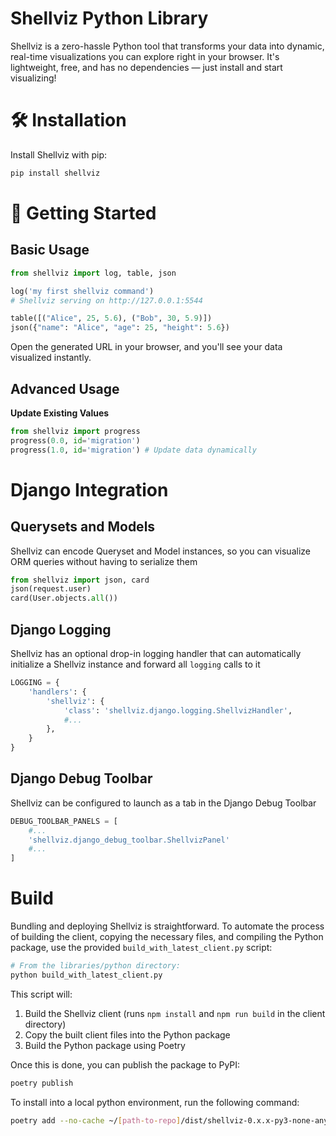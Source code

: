 # Shellviz Python Library

Shellviz is a zero-hassle Python tool that transforms your data into dynamic, real-time visualizations you can explore right in your browser. It's lightweight, free, and has no dependencies — just install and start visualizing!

# 🛠️ Installation

Install Shellviz with pip:

```bash
pip install shellviz
```

# 🔧 Getting Started

## Basic Usage
```python
from shellviz import log, table, json

log('my first shellviz command')
# Shellviz serving on http://127.0.0.1:5544

table([("Alice", 25, 5.6), ("Bob", 30, 5.9)])
json({"name": "Alice", "age": 25, "height": 5.6})
```
Open the generated URL in your browser, and you'll see your data visualized instantly.

## Advanced Usage

**Update Existing Values**
```python
from shellviz import progress
progress(0.0, id='migration')
progress(1.0, id='migration') # Update data dynamically
```

# Django Integration

## Querysets and Models

Shellviz can encode Queryset and Model instances, so you can visualize ORM queries without having to serialize them

```python
from shellviz import json, card
json(request.user)
card(User.objects.all())
```

## Django Logging

Shellviz has an optional drop-in logging handler that can automatically initialize a Shellviz instance and forward all `logging` calls to it

```python
LOGGING = {
    'handlers': {
        'shellviz': {
            'class': 'shellviz.django.logging.ShellvizHandler',
            #...
        },
    }
}
```

## Django Debug Toolbar

Shellviz can be configured to launch as a tab in the Django Debug Toolbar

```python
DEBUG_TOOLBAR_PANELS = [
    #...
    'shellviz.django_debug_toolbar.ShellvizPanel'
    #...
]
```

# Build

Bundling and deploying Shellviz is straightforward. To automate the process of building the client, copying the necessary files, and compiling the Python package, use the provided `build_with_latest_client.py` script:

```bash
# From the libraries/python directory:
python build_with_latest_client.py
```

This script will:
1. Build the Shellviz client (runs `npm install` and `npm run build` in the client directory)
2. Copy the built client files into the Python package
3. Build the Python package using Poetry

Once this is done, you can publish the package to PyPI:

```bash
poetry publish
```

To install into a local python environment, run the following command:

```bash
poetry add --no-cache ~/[path-to-repo]/dist/shellviz-0.x.x-py3-none-any.whl
```